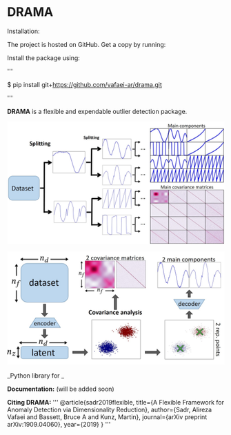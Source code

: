DRAMA
=======

Installation:

The project is hosted on GitHub. Get a copy by running:


Install the package using:

'''

$ pip install git+https://github.com/vafaei-ar/drama.git

'''

**DRAMA** is a flexible and expendable outlier detection package.


<p align="center">
  <img src="./images/pipeline.jpg" width="800"/>
</p>


<p align="center">
  <img src="./images/splitting.jpg" width="700"/>
</p>


_Python library for _


**Documentation:** (will be added soon)

**Citing DRAMA:** 
'''
@article{sadr2019flexible,
  title={A Flexible Framework for Anomaly Detection via Dimensionality Reduction},
  author={Sadr, Alireza Vafaei and Bassett, Bruce A and Kunz, Martin},
  journal={arXiv preprint arXiv:1909.04060},
  year={2019}
}
'''
